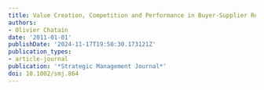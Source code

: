 ```yaml
---
title: Value Creation, Competition and Performance in Buyer-Supplier Relationships
authors:
- Olivier Chatain
date: '2011-01-01'
publishDate: '2024-11-17T19:50:30.173121Z'
publication_types:
- article-journal
publication: '*Strategic Management Journal*'
doi: 10.1002/smj.864
---
```

